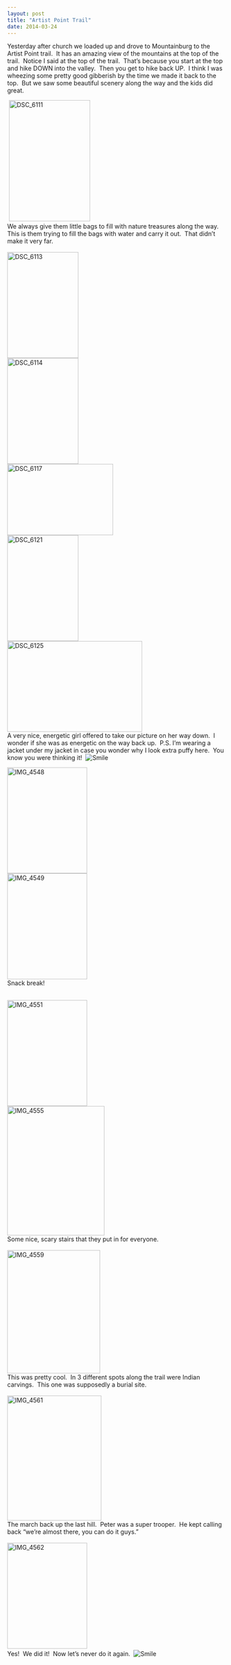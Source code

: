 ```yaml
---
layout: post
title: "Artist Point Trail"
date: 2014-03-24
---
```


<p>Yesterday after church we loaded up and drove to Mountainburg to the Artist Point trail.&#160; It has an amazing view of the mountains at the top of the trail.&#160; Notice I said at the top of the trail.&#160; That’s because you start at the top and hike DOWN into the valley.&#160; Then you get to hike back UP.&#160; I think I was wheezing some pretty good gibberish by the time we made it back to the top.&#160; But we saw some beautiful scenery along the way and the kids did great.&#160; </p>  <p>&#160;<a href="/assets/images/DSC_6111.jpg"><img title="DSC_6111" style="border-top: 0px; border-right: 0px; background-image: none; border-bottom: 0px; padding-top: 0px; padding-left: 0px; border-left: 0px; display: inline; padding-right: 0px" border="0" alt="DSC_6111" src="/assets/images/DSC_6111_thumb.jpg" width="187" height="279" /></a>    <br />We always give them little bags to fill with nature treasures along the way.&#160; This is them trying to fill the bags with water and carry it out.&#160; That didn’t make it very far.&#160; <br />    <br /><a href="/assets/images/DSC_6113.jpg"><img title="DSC_6113" style="border-top: 0px; border-right: 0px; background-image: none; border-bottom: 0px; padding-top: 0px; padding-left: 0px; border-left: 0px; display: inline; padding-right: 0px" border="0" alt="DSC_6113" src="/assets/images/DSC_6113_thumb.jpg" width="164" height="244" /></a>    <br /><a href="/assets/images/DSC_6114.jpg"><img title="DSC_6114" style="border-top: 0px; border-right: 0px; background-image: none; border-bottom: 0px; padding-top: 0px; padding-left: 0px; border-left: 0px; display: inline; padding-right: 0px" border="0" alt="DSC_6114" src="/assets/images/DSC_6114_thumb.jpg" width="164" height="244" /></a>    <br /><a href="/assets/images/DSC_6117.jpg"><img title="DSC_6117" style="border-top: 0px; border-right: 0px; background-image: none; border-bottom: 0px; padding-top: 0px; padding-left: 0px; border-left: 0px; display: inline; padding-right: 0px" border="0" alt="DSC_6117" src="/assets/images/DSC_6117_thumb.jpg" width="244" height="164" /></a>    <br /><a href="/assets/images/DSC_6121.jpg"><img title="DSC_6121" style="border-top: 0px; border-right: 0px; background-image: none; border-bottom: 0px; padding-top: 0px; padding-left: 0px; border-left: 0px; display: inline; padding-right: 0px" border="0" alt="DSC_6121" src="/assets/images/DSC_6121_thumb.jpg" width="164" height="244" /></a>    <br /><a href="/assets/images/DSC_6125.jpg"><img title="DSC_6125" style="border-top: 0px; border-right: 0px; background-image: none; border-bottom: 0px; padding-top: 0px; padding-left: 0px; border-left: 0px; display: inline; padding-right: 0px" border="0" alt="DSC_6125" src="/assets/images/DSC_6125_thumb.jpg" width="311" height="209" /></a>    <br />A very nice, energetic girl offered to take our picture on her way down.&#160; I wonder if she was as energetic on the way back up.&#160; P.S. I’m wearing a jacket under my jacket in case you wonder why I look extra puffy here.&#160; You know you were thinking it!&#160; <img class="wlEmoticon wlEmoticon-smile" style="border-top-style: none; border-bottom-style: none; border-right-style: none; border-left-style: none" alt="Smile" src="/assets/images/wlEmoticon-smile.png" /></p>  <p><a href="/assets/images/IMG_4548.jpg"><img title="IMG_4548" style="border-top: 0px; border-right: 0px; background-image: none; border-bottom: 0px; padding-top: 0px; padding-left: 0px; border-left: 0px; display: inline; padding-right: 0px" border="0" alt="IMG_4548" src="/assets/images/IMG_4548_thumb.jpg" width="184" height="244" /></a>    <br /><a href="/assets/images/IMG_4549.jpg"><img title="IMG_4549" style="border-top: 0px; border-right: 0px; background-image: none; border-bottom: 0px; padding-top: 0px; padding-left: 0px; border-left: 0px; display: inline; padding-right: 0px" border="0" alt="IMG_4549" src="/assets/images/IMG_4549_thumb.jpg" width="184" height="244" /></a>    <br />Snack break!</p>  <p>   <br /><a href="/assets/images/IMG_4551.jpg"><img title="IMG_4551" style="border-top: 0px; border-right: 0px; background-image: none; border-bottom: 0px; padding-top: 0px; padding-left: 0px; border-left: 0px; display: inline; padding-right: 0px" border="0" alt="IMG_4551" src="/assets/images/IMG_4551_thumb.jpg" width="184" height="244" /></a>    <br /><a href="/assets/images/IMG_4555.jpg"><img title="IMG_4555" style="border-top: 0px; border-right: 0px; background-image: none; border-bottom: 0px; padding-top: 0px; padding-left: 0px; border-left: 0px; display: inline; padding-right: 0px" border="0" alt="IMG_4555" src="/assets/images/IMG_4555_thumb.jpg" width="224" height="298" /></a>    <br />Some nice, scary stairs that they put in for everyone.    <br />    <br /><a href="/assets/images/IMG_4559.jpg"><img title="IMG_4559" style="border-top: 0px; border-right: 0px; background-image: none; border-bottom: 0px; padding-top: 0px; padding-left: 0px; border-left: 0px; display: inline; padding-right: 0px" border="0" alt="IMG_4559" src="/assets/images/IMG_4559_thumb.jpg" width="214" height="284" /></a>    <br />This was pretty cool.&#160; In 3 different spots along the trail were Indian carvings.&#160; This one was supposedly a burial site.&#160; <br />    <br /><a href="/assets/images/IMG_4561.jpg"><img title="IMG_4561" style="border-top: 0px; border-right: 0px; background-image: none; border-bottom: 0px; padding-top: 0px; padding-left: 0px; border-left: 0px; display: inline; padding-right: 0px" border="0" alt="IMG_4561" src="/assets/images/IMG_4561_thumb.jpg" width="217" height="288" /></a>    <br />The march back up the last hill.&#160; Peter was a super trooper.&#160; He kept calling back “we’re almost there, you can do it guys.”&#160; <br />    <br /><a href="/assets/images/IMG_4562.jpg"><img title="IMG_4562" style="border-top: 0px; border-right: 0px; background-image: none; border-bottom: 0px; padding-top: 0px; padding-left: 0px; border-left: 0px; display: inline; padding-right: 0px" border="0" alt="IMG_4562" src="/assets/images/IMG_4562_thumb.jpg" width="184" height="244" /></a>&#160; <br />Yes!&#160; We did it!&#160; Now let’s never do it again.&#160; <img class="wlEmoticon wlEmoticon-smile" style="border-top-style: none; border-bottom-style: none; border-right-style: none; border-left-style: none" alt="Smile" src="/assets/images/wlEmoticon-smile.png" /></p>
